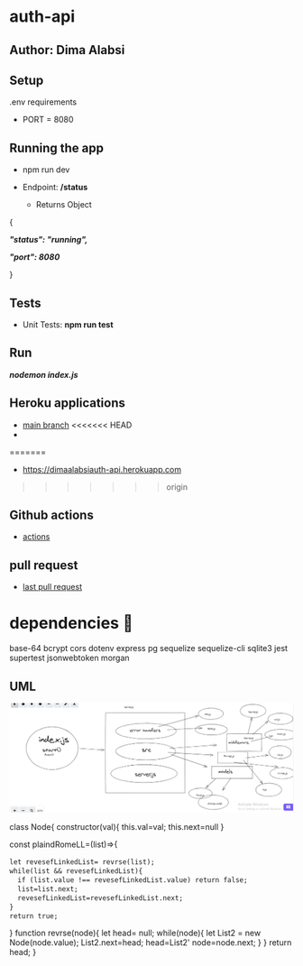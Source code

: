 # auth-api

## Author: Dima Alabsi


## Setup
 .env requirements
* PORT = 8080
## Running the app

* npm run dev

* Endpoint:  **/status** 

    * Returns Object

{



  ***"status": "running",***

  ***"port": 8080***

}


## Tests

* Unit Tests: **npm run test**

## Run

***nodemon index.js***



## Heroku applications 

*   [main branch](https://dimaalabsiauth-api.herokuapp.com/) 
<<<<<<< HEAD
*    
=======
*    https://dimaalabsiauth-api.herokuapp.com
>>>>>>> origin

## Github actions

*    [actions](https://github.com/DimaAlabsi/auth-api/actions)      


## pull request


* [last pull request](https://github.com/DimaAlabsi/auth-api/pull/4)


# dependencies 💯

base-64
bcrypt
cors
dotenv
express
pg
sequelize
sequelize-cli
sqlite3
jest
supertest
jsonwebtoken
 morgan

## UML


![notes](/img/UML.png)



class Node{
  constructor(val){
    this.val=val;
    this.next=null
  }

  const plaindRomeLL=(list)=>{

    let revesefLinkedList= revrse(list);
    while(list && revesefLinkedList){
      if (list.value !== revesefLinkedList.value) return false;
      list=list.next;
      revesefLinkedList=revesefLinkedList.next;
    }
    return true;
  }
  function revrse(node){
    let head= null;
    while(node){
      let List2 = new Node(node.value);
      List2.next=head;
      head=List2'
      node=node.next;
    }
  }
  return head;
}